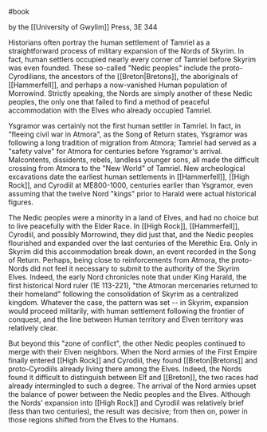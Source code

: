 #book

by the [[University of Gwylim]] Press, 3E 344

Historians often portray the human settlement of Tamriel as a straightforward process of military expansion of the Nords of Skyrim. In fact, human settlers occupied nearly every corner of Tamriel before Skyrim was even founded. These so-called "Nedic peoples" include the proto-Cyrodilians, the ancestors of the [[Breton|Bretons]], the aboriginals of [[Hammerfell]], and perhaps a now-vanished Human population of Morrowind. Strictly speaking, the Nords are simply another of these Nedic peoples, the only one that failed to find a method of peaceful accommodation with the Elves who already occupied Tamriel.

Ysgramor was certainly not the first human settler in Tamriel. In fact, in "fleeing civil war in Atmora", as the Song of Return states, Ysgramor was following a long tradition of migration from Atmora; Tamriel had served as a "safety valve" for Atmora for centuries before Ysgramor's arrival. Malcontents, dissidents, rebels, landless younger sons, all made the difficult crossing from Atmora to the "New World" of Tamriel. New archeological excavations date the earliest human settlements in [[Hammerfell]], [[High Rock]], and Cyrodiil at ME800-1000, centuries earlier than Ysgramor, even assuming that the twelve Nord "kings" prior to Harald were actual historical figures.

The Nedic peoples were a minority in a land of Elves, and had no choice but to live peacefully with the Elder Race. In [[High Rock]], [[Hammerfell]], Cyrodiil, and possibly Morrowind, they did just that, and the Nedic peoples flourished and expanded over the last centuries of the Merethic Era. Only in Skyrim did this accommodation break down, an event recorded in the Song of Return. Perhaps, being close to reinforcements from Atmora, the proto-Nords did not feel it necessary to submit to the authority of the Skyrim Elves. Indeed, the early Nord chronicles note that under King Harald, the first historical Nord ruler (1E 113-221), "the Atmoran mercenaries returned to their homeland" following the consolidation of Skyrim as a centralized kingdom. Whatever the case, the pattern was set -- in Skyrim, expansion would proceed militarily, with human settlement following the frontier of conquest, and the line between Human territory and Elven territory was relatively clear.

But beyond this "zone of conflict", the other Nedic peoples continued to merge with their Elven neighbors. When the Nord armies of the First Empire finally entered [[High Rock]] and Cyrodiil, they found [[Breton|Bretons]] and proto-Cyrodiils already living there among the Elves. Indeed, the Nords found it difficult to distinguish between Elf and [[Breton]], the two races had already intermingled to such a degree. The arrival of the Nord armies upset the balance of power between the Nedic peoples and the Elves. Although the Nords' expansion into [[High Rock]] and Cyrodiil was relatively brief (less than two centuries), the result was decisive; from then on, power in those regions shifted from the Elves to the Humans.